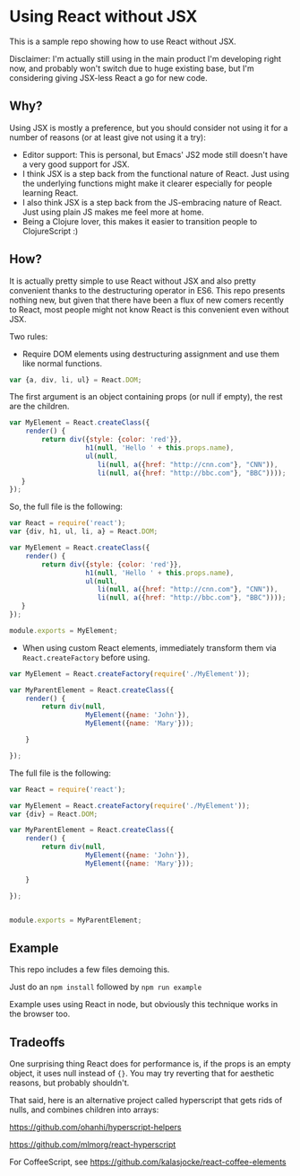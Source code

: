 # Using React without JSX

This is a sample repo showing how to use React without JSX.

Disclaimer: I'm actually still using in the main product I'm developing right
now, and probably won't switch due to huge existing base, but I'm considering
giving JSX-less React a go for new code.

## Why?


Using JSX is mostly a preference, but you should consider not using it for a
number of reasons (or at least give not using it a try):

- Editor support: This is personal, but Emacs' JS2 mode still doesn't have a very good support for JSX.
- I think JSX is a step back from the functional nature of React. Just using the underlying functions might make it clearer especially for people learning React.
- I also think JSX is a step back from the JS-embracing nature of React. Just using plain JS makes me feel more at home.
- Being a Clojure lover, this makes it easier to transition people to ClojureScript :)


## How?

It is actually pretty simple to use React without JSX and also pretty
convenient thanks to the destructuring operator in ES6. This repo presents
nothing new, but given that there have been a flux of new comers recently to
React, most people might not know React is this convenient even without JSX.

Two rules:

- Require DOM elements using destructuring assignment and use them like normal functions.
```js
var {a, div, li, ul} = React.DOM;
```

The first argument is an object containing props (or null if empty), the rest are the children.

```js
var MyElement = React.createClass({
    render() {
        return div({style: {color: 'red'}},
                   h1(null, 'Hello ' + this.props.name),
                   ul(null,
                      li(null, a({href: "http://cnn.com"}, "CNN")),
                      li(null, a({href: "http://bbc.com"}, "BBC"))));
   }
});
```

So, the full file is the following:
```js
var React = require('react');
var {div, h1, ul, li, a} = React.DOM;

var MyElement = React.createClass({
    render() {
        return div({style: {color: 'red'}},
                   h1(null, 'Hello ' + this.props.name),
                   ul(null,
                      li(null, a({href: "http://cnn.com"}, "CNN")),
                      li(null, a({href: "http://bbc.com"}, "BBC"))));
   }
});

module.exports = MyElement;
```


- When using custom React elements, immediately transform them via `React.createFactory` before using.

```js
var MyElement = React.createFactory(require('./MyElement'));

var MyParentElement = React.createClass({
    render() {
        return div(null,
                   MyElement({name: 'John'}),
                   MyElement({name: 'Mary'}));

    }

});
```

The full file is the following:

```js
var React = require('react');

var MyElement = React.createFactory(require('./MyElement'));
var {div} = React.DOM;

var MyParentElement = React.createClass({
    render() {
        return div(null,
                   MyElement({name: 'John'}),
                   MyElement({name: 'Mary'}));

    }

});


module.exports = MyParentElement;

```

## Example

This repo includes a few files demoing this.

Just do an `npm install` followed by `npm run example`

Example uses using React in node, but obviously this technique works in the browser too.

## Tradeoffs

One surprising thing React does for performance is, if the props is an empty object, it uses null instead of `{}`. You may try reverting that for aesthetic reasons, but probably shouldn't.

That said, here is an alternative project called hyperscript that gets rids of nulls, and combines children into arrays: 

https://github.com/ohanhi/hyperscript-helpers

https://github.com/mlmorg/react-hyperscript

For CoffeeScript, see https://github.com/kalasjocke/react-coffee-elements
